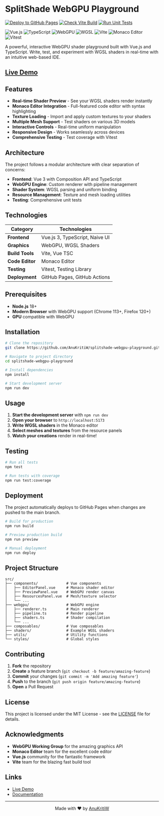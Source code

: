 # SplitShade WebGPU Playground

[![Deploy to GitHub Pages](https://github.com/AnuKritiW/splitshade-webgpu-playground/actions/workflows/deploy.yml/badge.svg)](https://github.com/AnuKritiW/splitshade-webgpu-playground/actions/workflows/deploy.yml)
[![Check Vite Build](https://github.com/AnuKritiW/splitshade-webgpu-playground/actions/workflows/check-build.yml/badge.svg)](https://github.com/AnuKritiW/splitshade-webgpu-playground/actions/workflows/check-build.yml)
[![Run Unit Tests](https://github.com/AnuKritiW/splitshade-webgpu-playground/actions/workflows/check-tests.yml/badge.svg)](https://github.com/AnuKritiW/splitshade-webgpu-playground/actions/workflows/check-tests.yml)

![Vue.js](https://img.shields.io/badge/Vue.js-4FC08D?style=for-the-badge&logo=vue.js&logoColor=white)
![TypeScript](https://img.shields.io/badge/TypeScript-007ACC?style=for-the-badge&logo=typescript&logoColor=white)
![WebGPU](https://img.shields.io/badge/WebGPU-FF6B35?style=for-the-badge&logo=webgl&logoColor=white)
![WGSL](https://img.shields.io/badge/WGSL-FF4B4B?style=for-the-badge&logo=shader&logoColor=white)
![Vite](https://img.shields.io/badge/Vite-646CFF?style=for-the-badge&logo=vite&logoColor=white)
![Monaco Editor](https://img.shields.io/badge/Monaco_Editor-0078D4?style=for-the-badge&logo=visual-studio-code&logoColor=white)
![Vitest](https://img.shields.io/badge/Vitest-6E9F18?style=for-the-badge&logo=vitest&logoColor=white)

A powerful, interactive WebGPU shader playground built with Vue.js and TypeScript. Write, test, and experiment with WGSL shaders in real-time with an intuitive web-based IDE.

## [Live Demo](https://anukritiw.github.io/splitshade/)

## Features

- **Real-time Shader Preview** - See your WGSL shaders render instantly
- **Monaco Editor Integration** - Full-featured code editor with syntax highlighting
- **Texture Loading** - Import and apply custom textures to your shaders
- **Multiple Mesh Support** - Test shaders on various 3D models
- **Interactive Controls** - Real-time uniform manipulation
- **Responsive Design** - Works seamlessly across devices
- **Comprehensive Testing** - Test coverage with Vitest

## Architecture

The project follows a modular architecture with clear separation of concerns:

- **Frontend**: Vue 3 with Composition API and TypeScript
- **WebGPU Engine**: Custom renderer with pipeline management
- **Shader System**: WGSL parsing and uniform binding
- **Resource Management**: Texture and mesh loading utilities
- **Testing**: Comprehensive unit tests

## Technologies

| Category | Technologies |
|----------|-------------|
| **Frontend** | Vue.js 3, TypeScript, Naive UI |
| **Graphics** | WebGPU, WGSL Shaders |
| **Build Tools** | Vite, Vue TSC |
| **Code Editor** | Monaco Editor |
| **Testing** | Vitest, Testing Library |
| **Deployment** | GitHub Pages, GitHub Actions |

## Prerequisites

- **Node.js** 18+ 
- **Modern Browser** with WebGPU support (Chrome 113+, Firefox 120+)
- **GPU** compatible with WebGPU

## Installation

```bash
# Clone the repository
git clone https://github.com/AnuKritiW/splitshade-webgpu-playground.git

# Navigate to project directory
cd splitshade-webgpu-playground

# Install dependencies
npm install

# Start development server
npm run dev
```

## Usage

1. **Start the development server** with `npm run dev`
2. **Open your browser** to `http://localhost:5173`
3. **Write WGSL shaders** in the Monaco editor
4. **Select meshes and textures** from the resource panels
5. **Watch your creations** render in real-time!


## Testing

```bash
# Run all tests
npm test

# Run tests with coverage
npm run test:coverage
```

## Deployment

The project automatically deploys to GitHub Pages when changes are pushed to the main branch.

```bash
# Build for production
npm run build

# Preview production build
npm run preview

# Manual deployment
npm run deploy
```

## Project Structure

```
src/
├── components/             # Vue components
│   ├── EditorPanel.vue     # Monaco shader editor
│   ├── PreviewPanel.vue    # WebGPU render canvas
│   ├── ResourcesPanel.vue  # Mesh/texture selector
│   └── ...
├── webgpu/                 # WebGPU engine
│   ├── renderer.ts         # Main renderer
│   ├── pipeline.ts         # Render pipeline
│   ├── shaders.ts          # Shader compilation
│   └── ...
├── composables/            # Vue composables
├── shaders/                # Example WGSL shaders
├── utils/                  # Utility functions
└── styles/                 # Global styles
```

## Contributing

1. **Fork** the repository
2. **Create** a feature branch (`git checkout -b feature/amazing-feature`)
3. **Commit** your changes (`git commit -m 'Add amazing feature'`)
4. **Push** to the branch (`git push origin feature/amazing-feature`)
5. **Open** a Pull Request

## License

This project is licensed under the MIT License - see the [LICENSE](LICENSE) file for details.

## Acknowledgments

- **WebGPU Working Group** for the amazing graphics API
- **Monaco Editor** team for the excellent code editor
- **Vue.js** community for the fantastic framework
- **Vite** team for the blazing fast build tool

## Links

- [Live Demo](https://anukritiw.github.io/splitshade/)
- [Documentation](https://anukritiw.github.io/splitshade-docs/)

---

<div align="center">
  Made with ❤️ by <a href="https://github.com/AnuKritiW">AnuKritiW</a>
</div>